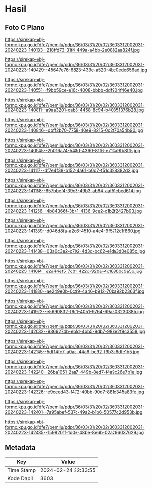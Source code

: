 # Hasil

## Foto C Plano

https://sirekap-obj-formc.kpu.go.id/dfe7/pemilu/pdpr/36/03/31/20/02/3603312002031-20240223-140133--218ffd73-31f4-449a-a4bb-2e0882aa824f.jpg

https://sirekap-obj-formc.kpu.go.id/dfe7/pemilu/pdpr/36/03/31/20/02/3603312002031-20240223-140429--45647e76-6823-439e-a520-4bc0ede656ad.jpg

https://sirekap-obj-formc.kpu.go.id/dfe7/pemilu/pdpr/36/03/31/20/02/3603312002031-20240223-140551--f9bb59ce-e16c-4008-bbbb-ddf904f46e40.jpg

https://sirekap-obj-formc.kpu.go.id/dfe7/pemilu/pdpr/36/03/31/20/02/3603312002031-20240223-140811--a9aa3201-cab3-4458-8c94-b40351376b28.jpg

https://sirekap-obj-formc.kpu.go.id/dfe7/pemilu/pdpr/36/03/31/20/02/3603312002031-20240223-140846--dbff2b70-7758-40e9-8215-0c2f70a54b90.jpg

https://sirekap-obj-formc.kpu.go.id/dfe7/pemilu/pdpr/36/03/31/20/02/3603312002031-20240223-140945--2b016a74-548d-4360-81f6-e713a9fb8ff5.jpg

https://sirekap-obj-formc.kpu.go.id/dfe7/pemilu/pdpr/36/03/31/20/02/3603312002031-20240223-141117--df7e4f38-b152-4a61-b0d7-f51c398382d2.jpg

https://sirekap-obj-formc.kpu.go.id/dfe7/pemilu/pdpr/36/03/31/20/02/3603312002031-20240223-141158--657bbef4-39c3-49b3-ab84-aaf51cbed614.jpg

https://sirekap-obj-formc.kpu.go.id/dfe7/pemilu/pdpr/36/03/31/20/02/3603312002031-20240223-141256--4b84366f-3b41-4136-9ce2-c1b2f2427b93.jpg

https://sirekap-obj-formc.kpu.go.id/dfe7/pemilu/pdpr/36/03/31/20/02/3603312002031-20240223-141339--d046d8fa-a2d6-4510-a4e4-9f5712c1f860.jpg

https://sirekap-obj-formc.kpu.go.id/dfe7/pemilu/pdpr/36/03/31/20/02/3603312002031-20240223-141438--03a0c3e2-c702-4d3d-bc62-e1da3d0e085c.jpg

https://sirekap-obj-formc.kpu.go.id/dfe7/pemilu/pdpr/36/03/31/20/02/3603312002031-20240223-141614--e2a44ef5-7c01-422c-920e-4c18986c9a5b.jpg

https://sirekap-obj-formc.kpu.go.id/dfe7/pemilu/pdpr/36/03/31/20/02/3603312002031-20240223-141830--ae249e0b-0c99-4a46-b912-70ba92b2363f.jpg

https://sirekap-obj-formc.kpu.go.id/dfe7/pemilu/pdpr/36/03/31/20/02/3603312002031-20240223-141922--e5690832-f9c1-4051-9764-69a303230385.jpg

https://sirekap-obj-formc.kpu.go.id/dfe7/pemilu/pdpr/36/03/31/20/02/3603312002031-20240223-142032--9369274b-ebfd-4bb5-9db7-988e2f9c3558.jpg

https://sirekap-obj-formc.kpu.go.id/dfe7/pemilu/pdpr/36/03/31/20/02/3603312002031-20240223-142145--5df14fc7-a0ad-44a6-bc92-f9b3a6dfe1b5.jpg

https://sirekap-obj-formc.kpu.go.id/dfe7/pemilu/pdpr/36/03/31/20/02/3603312002031-20240223-142240--26ba1051-2aa7-449b-8ed7-f4a9c26e7b1e.jpg

https://sirekap-obj-formc.kpu.go.id/dfe7/pemilu/pdpr/36/03/31/20/02/3603312002031-20240223-142326--e9ceed43-f472-40bb-90d7-881c345a83fe.jpg

https://sirekap-obj-formc.kpu.go.id/dfe7/pemilu/pdpr/36/03/31/20/02/3603312002031-20240223-142401--7a95abef-537c-49a2-b1b6-50577c2d953b.jpg

https://sirekap-obj-formc.kpu.go.id/dfe7/pemilu/pdpr/36/03/31/20/02/3603312002031-20240223-142435--1598201f-1d0e-48be-8e6b-02a296037629.jpg


## Metadata

| Key        | Value               |
| ---------- | ------------------- |
| Time Stamp | 2024-02-24 22:33:55 |
| Kode Dapil | 3603                |



